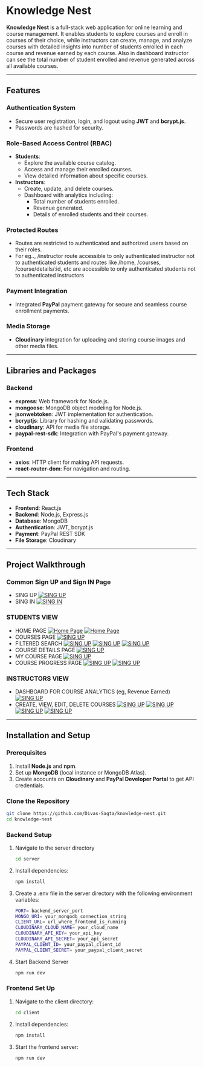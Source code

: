 # **Knowledge Nest**

**Knowledge Nest** is a full-stack web application for online learning and course management. It enables students to explore courses and enroll in courses of their choice, while instructors can create, manage, and analyze courses with detailed insights into number of students enrolled in each course and revenue earned by each course. Also in dashboard instructor can see the total number of student enrolled and revenue generated across all available courses. 

---

## **Features**

### **Authentication System**
- Secure user registration, login, and logout using **JWT** and **bcrypt.js**.
- Passwords are hashed for security.

### **Role-Based Access Control (RBAC)**
- **Students**:
  - Explore the available course catalog.
  - Access and manage their enrolled courses.
  - View detailed information about specific courses.
- **Instructors**:
  - Create, update, and delete courses.
  - Dashboard with analytics including:
    - Total number of students enrolled.
    - Revenue generated.
    - Details of enrolled students and their courses.

### **Protected Routes**
- Routes are restricted to authenticated and authorized users based on their roles.
-  For eg.., /instructor route accessible to only
authenticated instructor not to authenticated students and routes like /home, /courses, /course/details/:id, etc are accessible to only authenticated students not to authenticated instructors

### **Payment Integration**
- Integrated **PayPal** payment gateway for secure and seamless course enrollment payments.

### **Media Storage**
- **Cloudinary** integration for uploading and storing course images and other media files.

---

## **Libraries and Packages**

### **Backend**
- **express**: Web framework for Node.js.
- **mongoose**: MongoDB object modeling for Node.js.
- **jsonwebtoken**: JWT implementation for authentication.
- **bcryptjs**: Library for hashing and validating passwords.
- **cloudinary**: API for media file storage.
- **paypal-rest-sdk**: Integration with PayPal's payment gateway.

### **Frontend**
- **axios**: HTTP client for making API requests.
- **react-router-dom**: For navigation and routing.

---


## **Tech Stack**
- **Frontend**: React.js
- **Backend**: Node.js, Express.js
- **Database**: MongoDB
- **Authentication**: JWT, bcrypt.js
- **Payment**: PayPal REST SDK
- **File Storage**: Cloudinary

---
## **Project Walkthrough**

### Common Sign UP and Sign IN Page
- SING UP
[![SING UP](./assests/img1.png)](./assets/img2.png)
- SING IN
[![SING IN](./assests/img2.png)](./assets/img2.png)

### STUDENTS VIEW
- HOME PAGE
[![Home Page](./assests/img3.png)](./assets/img3.png)
[![Home Page](./assests/img4.png)](./assets/img4.png)
- COURSES PAGE
[![SING UP](./assests/img5.png)](./assets/img5.png)
- FILTERED SEARCH
[![SING UP](./assests/img6.png)](./assets/img6.png)
[![SING UP](./assests/img7.png)](./assets/img7.png)
[![SING UP](./assests/img8.png)](./assets/img8.png)
- COURSE DETAILS PAGE
[![SING UP](./assests/img10.png)](./assets/img10.png)
- MY COURSE PAGE
[![SING UP](./assests/img11.png)](./assets/img11.png)
- COURSE PROGRESS PAGE
[![SING UP](./assests/img12.png)](./assets/img12.png)
[![SING UP](./assests/img13.png)](./assets/img13.png)

### **INSTRUCTORS VIEW**
- DASHBOARD FOR COURSE ANALYTICS (eg, Revenue Earned)
[![SING UP](./assests/img14.png)](./assets/img14.png)
- CREATE, VIEW, EDIT, DELETE COURSES
[![SING UP](./assests/img15.png)](./assets/img15.png)
[![SING UP](./assests/img16.png)](./assets/img16.png)
[![SING UP](./assests/img17.png)](./assets/img17.png)
[![SING UP](./assests/img18.png)](./assets/img18.png)



---

## **Installation and Setup**

### **Prerequisites**
1. Install **Node.js** and **npm**.
2. Set up **MongoDB** (local instance or MongoDB Atlas).
3. Create accounts on **Cloudinary** and **PayPal Developer Portal** to get API credentials.

### **Clone the Repository**
```bash
git clone https://github.com/Divas-Sagta/knowledge-nest.git
cd knowledge-nest
```
### **Backend Setup**
1. Navigate to the server directory
   ```bash 
   cd server
2. Install dependencies:
   ```bash
   npm install
3. Create a .env file in the server directory with the following environment variables:
   ```bash
   PORT= backend_server_port
   MONGO_URI= your_mongodb_connection_string
   CLIENT_URL= url_where_frontend_is_running
   CLOUDINARY_CLOUD_NAME= your_cloud_name
   CLOUDINARY_API_KEY= your_api_key
   CLOUDINARY_API_SECRET= your_api_secret
   PAYPAL_CLIENT_ID= your_paypal_client_id
   PAYPAL_CLIENT_SECRET= your_paypal_client_secret

4. Start Backend Server
   ```bash
   npm run dev


### **Frontend Set Up**

1. Navigate to the client directory:
   ```bash
   cd client
2. Install dependencies:
   ```bash
   npm install
3. Start the frontend server:
   ```bash
   npm run dev
   ```










